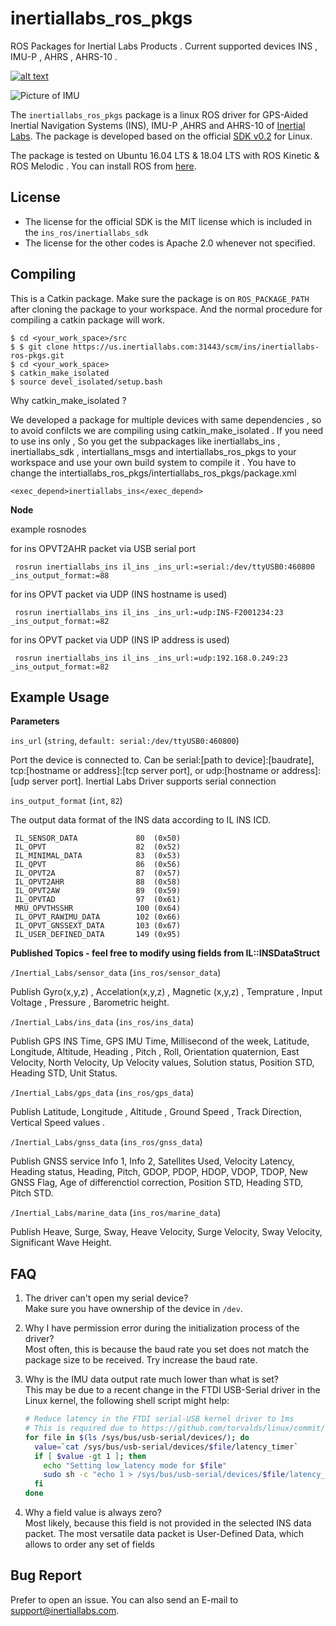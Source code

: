 # inertiallabs_ros_pkgs

ROS Packages for Inertial Labs Products . Current supported devices INS , IMU-P , AHRS , AHRS-10 .

[![alt text](https://readthedocs.org/projects/docs/badge/?version=latest "Documentation Status")](https://gitlab.com/oblivione/inertiallabs_ros_pkgs)


![Picture of IMU](https://inertiallabs.com/static/assets/img/products/INS-D.jpg)

The `inertiallabs_ros_pkgs` package is a linux ROS driver for GPS-Aided Inertial Navigation Systems (INS), IMU-P ,AHRS and AHRS-10 of [Inertial Labs](https://inertiallabs.com/). The package is developed based on the official [SDK v0.2](https://gitlab.com/oblivione/inertiallabs_sdk) for Linux.

The package is tested on Ubuntu 16.04 LTS & 18.04 LTS  with ROS Kinetic & ROS Melodic . You can install ROS from [here](http://wiki.ros.org/kinetic/Installation/Ubuntu).

## License

* The license for the official SDK is the MIT license which is included in the `ins_ros/inertiallabs_sdk`
* The license for the other codes is Apache 2.0 whenever not specified.

## Compiling

This is a Catkin package. Make sure the package is on `ROS_PACKAGE_PATH` after cloning the package to your workspace. And the normal procedure for compiling a catkin package will work.

```
$ cd <your_work_space>/src
$ $ git clone https://us.inertiallabs.com:31443/scm/ins/inertiallabs-ros-pkgs.git
$ cd <your_work_space>
$ catkin_make_isolated
$ source devel_isolated/setup.bash

```

Why catkin_make_isolated ?

We developed a package for multiple devices with same dependencies , so to avoid confilcts we are compiling using catkin_make_isolated . If you need
to use ins only , So you get the subpackages like inertiallabs_ins , inertiallabs_sdk , intertiallans_msgs and intertiallabs_ros_pkgs to your workspace and use your own build system to compile it . You have to change the intertiallabs_ros_pkgs/intertiallabs_ros_pkgs/package.xml

```
<exec_depend>inertiallabs_ins</exec_depend>

```

**Node**

example rosnodes


for ins OPVT2AHR packet via USB serial port
```
 rosrun inertiallabs_ins il_ins _ins_url:=serial:/dev/ttyUSB0:460800 _ins_output_format:=88

```
for ins OPVT packet via UDP (INS hostname is used)
```
 rosrun inertiallabs_ins il_ins _ins_url:=udp:INS-F2001234:23 _ins_output_format:=82

```

for ins OPVT packet via UDP (INS IP address is used)
```
 rosrun inertiallabs_ins il_ins _ins_url:=udp:192.168.0.249:23 _ins_output_format:=82

```

## Example Usage

**Parameters**

`ins_url` (`string`, `default: serial:/dev/ttyUSB0:460800`)

Port the device is connected to. Can be serial:[path to device]:[baudrate], tcp:[hostname or address]:[tcp server port], or udp:[hostname or address]:[udp server port]. Inertial Labs Driver supports serial connection

`ins_output_format` (`int`, `82`)

The output data format of the INS data according to IL INS ICD.

```
 IL_SENSOR_DATA             80  (0x50)
 IL_OPVT                    82  (0x52)
 IL_MINIMAL_DATA            83  (0x53)
 IL_QPVT                    86  (0x56)
 IL_OPVT2A                  87  (0x57)
 IL_OPVT2AHR                88  (0x58)
 IL_OPVT2AW                 89  (0x59)
 IL_OPVTAD                  97  (0x61)
 MRU_OPVTHSSHR              100 (0x64)
 IL_OPVT_RAWIMU_DATA        102 (0x66)
 IL_OPVT_GNSSEXT_DATA       103 (0x67)
 IL_USER_DEFINED_DATA       149 (0x95)

```

**Published Topics - feel free to modify using fields from IL::INSDataStruct**

`/Inertial_Labs/sensor_data` (`ins_ros/sensor_data`)

Publish Gyro(x,y,z) , Accelation(x,y,z) , Magnetic (x,y,z) , Temprature , Input Voltage , Pressure , Barometric height.

`/Inertial_Labs/ins_data` (`ins_ros/ins_data`)

Publish GPS INS Time, GPS IMU Time, Millisecond of the week, Latitude, Longitude, Altitude, Heading , Pitch , Roll, Orientation quaternion, East Velocity, North Velocity, Up Velocity values, Solution status, Position STD, Heading STD, Unit Status.

`/Inertial_Labs/gps_data` (`ins_ros/gps_data`)

Publish Latitude, Longitude , Altitude , Ground Speed , Track Direction,  Vertical Speed values .

 `/Inertial_Labs/gnss_data` (`ins_ros/gnss_data`)

Publish  GNSS service Info 1, Info 2, Satellites Used, Velocity Latency, Heading status, Heading, Pitch, GDOP, PDOP, HDOP, VDOP, TDOP, New GNSS Flag, Age of differenctiol correction, Position STD, Heading STD, Pitch STD.

 `/Inertial_Labs/marine_data` (`ins_ros/marine_data`)

Publish  Heave, Surge, Sway, Heave Velocity, Surge Velocity, Sway Velocity, Significant Wave Height.


## FAQ

1. The driver can't open my serial device?\
Make sure you have ownership of the device in `/dev`.

2. Why I have permission error during the initialization process of the driver?\
Most often, this is because the baud rate you set does not match the package size to be received. Try increase the baud rate.

3. Why is the IMU data output rate much lower than what is set?\
This may be due to a recent change in the FTDI USB-Serial driver in the Linux kernel, the following shell script might help:
    ```bash
    # Reduce latency in the FTDI serial-USB kernel driver to 1ms
    # This is required due to https://github.com/torvalds/linux/commit/c6dce262
    for file in $(ls /sys/bus/usb-serial/devices/); do
      value=`cat /sys/bus/usb-serial/devices/$file/latency_timer`
      if [ $value -gt 1 ]; then
        echo "Setting low_latency mode for $file"
        sudo sh -c "echo 1 > /sys/bus/usb-serial/devices/$file/latency_timer"
      fi
    done
    ```
4. Why a field value is always zero?\
Most likely, because this field is not provided in the selected INS data packet. The most versatile data packet is User-Defined Data, which allows to order any set of fields

## Bug Report

Prefer to open an issue. You can also send an E-mail to support@inertiallabs.com.
